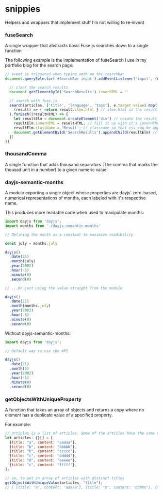 # snippies
Helpers and wrappers that implement stuff I'm not willing to re-invent

<!--
Utils
  @cfuen-utils/deep-copy
  @cfuen-utils/unique-property
  @cfuen-utils/remove-from-array
  @cfuen-utils/thousand-comma

Snippets
  fuseSearch
  dayjs-semantic-months
-->

### fuseSearch
A single wrapper that abstracts basic Fuse.js searches down to a single function

The following example is the implementation of fuseSearch I use in my portfolio blog for the search page:

```javascript
// event is triggered when typing smth on the searchbar
document.querySelector('#SearchBar input').addEventListener('input', (e) => {

  // clear the search results
  document.getElementById('SearchResults').innerHTML = ''

  // search with fuse.js
  search(articles, ['title', 'language', 'tags'], e.target.value).map(
    (result) => { return result.item.html } // item.html is the result's innerHTML, so we retrieve it
  ).forEach((resultHTML) => {
    let resultElm = document.createElement('div') // create the result dom node
    resultElm.innerHTML = resultHTML; // fill it up with it's innerHTML
    resultElm.className = 'Result'; // classname so that css can be applied
    document.getElementById('SearchResults').appendChild(resultElm) // appended to search results
  })
})
```

### thousandComma
A single function that adds thousand separators (The comma that marks the thousad unit in a number) to a given numeric value

### dayjs-semantic-months
A module exporting a single object whose properties are dayjs' zero-based, numerical representations of months, each labeled with it's respective name.

This produces more readable code when used to manipulate months:
```javascript
import dayjs from 'dayjs';
import months from './dayjs-semantic-months'

// Defining the month as a constant to maximize readibility

const july = months.july

dayjs()
  .date(21)
  .month(july)
  .year(2002)
  .hour(-5)
  .minute(0)
  .second(0)

// ...Or just using the value straight from the module

dayjs()
  .date(21)
  .month(months.july)
  .year(2002)
  .hour(-5)
  .minute(0)
  .second(0)
```
Without dayjs-semantic-months:

```javascript
import dayjs from 'dayjs';

// Default way to use the API

dayjs()
  .date(21)
  .month(5)
  .year(2002)
  .hour(-5)
  .minute(0)
  .second(0)
```

### getObjectsWithUniqueProperty

A function that takes an array of objects and returns a copy where no element has a duplicate value of a specified property.

For example:

```javascript
// articles is a list of articles. Some of the articles have the same name
let articles: {}[] = [
  {title: "a", content: "aaaaa"},
  {title: "b", content: "bbbbb"},
  {title: "b", content: "ccccc"},
  {title: "c", content: "ddddd"},
  {title: "d", content: "eeeee"},
  {title: "c", content: "fffff"},
];

// so, to get an array of articles with distinct titles
getObjectsWithUniqueValue(articles, "title");
// [ {title: "a", content: "aaaaa"}, {title: "b", content: "bbbbb"}, {title: "c", content: "ddddd"}, {title: "d", content: "eeeee"}];
```

